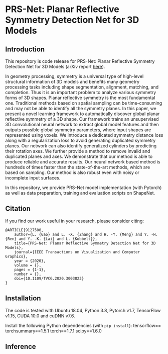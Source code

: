 # PRS-Net: Planar Reflective Symmetry Detection Net for 3D Models


## Introduction
This repository is code release for PRS-Net: Planar Reflective Symmetry Detection Net for 3D Models (arXiv report [here](https://arxiv.org/pdf/1910.06511.pdf)).

In geometry processing, symmetry is a universal type of high-level structural information of 3D models and benefits many geometry processing tasks including shape segmentation, alignment, matching, and completion. Thus it is an important problem to analyze various symmetry forms of 3D shapes. Planar reflective symmetry is the most fundamental one. Traditional methods based on spatial sampling can be time-consuming and may not be able to identify all the symmetry planes. In this paper, we present a novel learning framework to automatically discover global planar reflective symmetry of a 3D shape. Our framework trains an unsupervised 3D convolutional neural network to extract global model features and then outputs possible global symmetry parameters, where input shapes are represented using voxels. We introduce a dedicated symmetry distance loss along with a regularization loss to avoid generating duplicated symmetry planes. Our network can also identify generalized cylinders by predicting their rotation axes. We further provide a method to remove invalid and duplicated planes and axes. We demonstrate that our method is able to produce reliable and accurate results. Our neural network based method is hundreds of times faster than the state-of-the-art methods, which are based on sampling. Our method is also robust even with noisy or incomplete input surfaces.

In this repository, we provide PRS-Net model implementation (with Pytorch) as well as data preparation, training and evaluation scripts on ShapeNet.

## Citation

If you find our work useful in your research, please consider citing:

    @ARTICLE{9127500,
        author={L. {Gao} and L. -X. {Zhang} and H. -Y. {Meng} and Y. -H. {Ren} and Y. -K. {Lai} and L. {Kobbelt}},
        title={PRS-Net: Planar Reflective Symmetry Detection Net for 3D Models},
        journal={IEEE Transactions on Visualization and Computer Graphics},
        year = {2020},
        volume = {},
        pages = {1-1},
        number = {},
        doi={10.1109/TVCG.2020.3003823}
    }

## Installation

The code is tested with Ubuntu 18.04, Python 3.8, Pytorch v1.7, TensorFlow v1.15, CUDA 10.0 and cuDNN v7.6.

Install the following Python dependencies (with `pip install`):
    tensorflow==
    torchsummary==1.5.1
    torch==1.7.1
    scipy==1.6.0
    

## Inference










